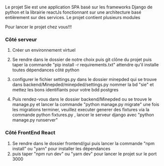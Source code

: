 Le projet Sie est une application SPA basé sur les frameworks Django de python et la librairie reactJs 
fonctionnant sur une architecture basé entièrement sur des services.
Le projet contient plusieurs modules 

Pour lancer le projet chez vous!!!

### Côté serveur ###

1. Créer un environnement virtuel
    
2. Se rendre dans le dossier de notre choix puis git clône du projet 
    puis taper la commande "pip install -r requirements.txt"
    attendre qu'il installe toutes dépendances côté python
    
3. configurer le fichier settings.py dans le dossier minepded qui se trouve dans backend/Minepded/minepded/settings.py
    nommer la bd "sie" et mettez les bons identifiants pour votre bdd postgres
    
4. Puis rendez-vous dans le dossier backend/Minepded ou se trouve le manage.py et lancer la commande "python manage.py migrate" une fois les migrations terminer, veuillez executer generer des fixtures via la commande python fixtures.py , 
    lancer le serveur django avec "python manage.py runserver"
    
### Côté FrontEnd React ###
 
 1. Se rendre dans le dossier frontend/gui puis lancer la commande "npm install" ou "yarn" pour installer les dépendances 
 2. puis taper "npm run dev" ou "yarn dev" pour lancer le projet sur le port 3000
